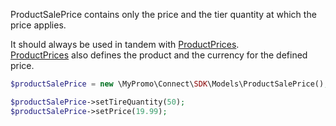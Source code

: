 ProductSalePrice contains only the price and the tier quantity at which the price applies.

It should always be used in tandem with [ProductPrices][ProductPrices].  
[ProductPrices][ProductPrices] also defines the product and the currency for the defined price.

```php
$productSalePrice = new \MyPromo\Connect\SDK\Models\ProductSalePrice();

$productSalePrice->setTireQuantity(50);
$productSalePrice->setPrice(19.99);
```

[ProductPrices]: ProductPrices.md 
